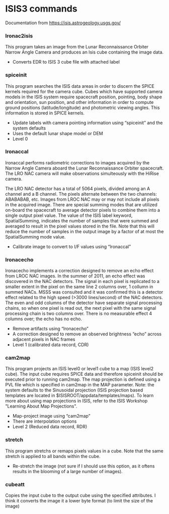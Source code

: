 # ISIS3 commands
Documentation from https://isis.astrogeology.usgs.gov/
 
### lronac2isis
This program takes an image from the Lunar Reconnaissance Orbiter Narrow Angle Camera and produces an Isis cube containing the image data.
- Converts EDR to ISIS 3 cube file with attached label

### spiceinit
This program searches the ISIS data areas in order to discern the SPICE kernels required for the camera cube. Cubes which have supported 
camera models in the ISIS system require spacecraft position, pointing, body shape and orientation, sun position, and other information 
in order to compute ground positions (latitude/longitude) and photometric viewing angles. This information is stored in SPICE kernels.
- Update labels with camera pointing information using “spiceinit” and the system defaults
- Uses the default lunar shape model or DEM
- Level 0

### lronaccal
lronaccal performs radiometric corrections to images acquired by the Narrow Angle Camera aboard the Lunar Reconnaissance Orbiter spacecraft. 
The LRO NAC camera will make observations simulteously with the HiRise camera.

The LRO NAC detector has a total of 5064 pixels, divided among an A channel and a B channel. The pixels alternate between the two channels: 
ABABABAB, etc. Images from LROC NAC may or may not include all pixels in the acquired image. There are special summing modes that are 
utilized on-board the spacecraft to average detector pixels to combine them into a single output pixel value. The value of the ISIS label 
keyword, SpatialSumming, indicates the number of samples that were summed and averaged to result in the pixel values stored in the file. 
Note that this will reduce the number of samples in the output image by a factor of at most the SpatialSumming mode value.
- Calibrate image to convert to I/F values using “lronaccal”

### lronacecho
lronacecho implements a correction designed to remove an echo effect from LROC NAC images. In the summer of 2011, an echo effect was 
discovered in the NAC detectors. The signal in each pixel is replicated to a smaller extent in the pixel on the same line 2 columns over, 
1 collumn in summed NACs. MSSS was consulted and it was confirmed this is a detector effect related to the high speed (>3000 lines/second) 
of the NAC detectors. The even and odd columns of the detector have separate signal processing chains, so when one pixel is read out, the 
next pixel with the same signal processing chain is two columns over. There is no measurable effect 4 columns over; the echo has no echo.
- Remove artifacts using “lronacecho”
- A correction designed to remove an observed brightness “echo” across adjacent pixels in NAC frames
- Level 1 (calibrated data record, CDR)

### cam2map
This program projects an ISIS level0 or level1 cube to a map (ISIS level2 cube). The input cube requires SPICE data and therefore spiceinit 
should be executed prior to running cam2map. The map projection is defined using a PVL file which is specified in cam2map in the MAP 
parameter. Note: the system defaults to the Sinusoidal projection (ISIS projection based templates are located in 
$ISISROOT/appdata/templates/maps). To learn more about using map projections in ISIS, refer to the ISIS Workshop "Learning About Map Projections".
- Map-project image using “cam2map”
- There are interpolation options
- Level 2 (Reduced data record, RDR)

### stretch
This program stretchs or remaps pixels values in a cube. Note that the same stretch is applied to all bands within the cube. 
- Re-stretch the image (not sure if I should use this option, as it oftens results in the blooming of a large number of images).

### cubeatt
Copies the input cube to the output cube using the specified attributes.
I think it converts the image it a lower byte format (to limit the size of the image)
